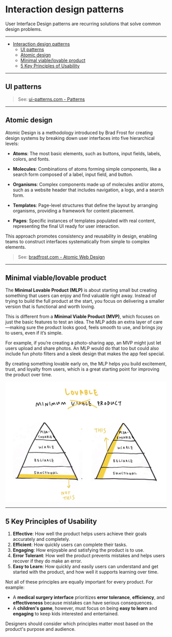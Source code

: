 # Interaction design patterns

User Interface Design patterns are recurring solutions that solve common design problems.

---

- [Interaction design patterns](#interaction-design-patterns)
  - [UI patterns](#ui-patterns)
  - [Atomic design](#atomic-design)
  - [Minimal viable/lovable product](#minimal-viablelovable-product)
  - [5 Key Principles of Usability](#5-key-principles-of-usability)

---

## UI patterns

> See: [ui-patterns.com - Patterns](https://ui-patterns.com/patterns)

---

## Atomic design

Atomic Design is a methodology introduced by Brad Frost for creating design systems by breaking down user interfaces into five hierarchical levels:

- **Atoms**: The most basic elements, such as buttons, input fields, labels, colors, and fonts.

- **Molecules**: Combinations of atoms forming simple components, like a search form composed of a label, input field, and button.

- **Organisms**: Complex components made up of molecules and/or atoms, such as a website header that includes navigation, a logo, and a search form.

- **Templates**: Page-level structures that define the layout by arranging organisms, providing a framework for content placement.

- **Pages**: Specific instances of templates populated with real content, representing the final UI ready for user interaction.

This approach promotes consistency and reusability in design, enabling teams to construct interfaces systematically from simple to complex elements.

> See: [bradfrost.com - Atomic Web Design](https://bradfrost.com/blog/post/atomic-web-design/)

---

## Minimal viable/lovable product

The **Minimal Lovable Product (MLP)** is about starting small but creating something that users can enjoy and find valuable right away. Instead of trying to build the full product at the start, you focus on delivering a smaller version that is functional and worth loving.

This is different from a **Minimal Viable Product (MVP)**, which focuses on just the basic features to test an idea. The MLP adds an extra layer of care—making sure the product looks good, feels smooth to use, and brings joy to users, even if it’s simple.

For example, if you’re creating a photo-sharing app, an MVP might just let users upload and share photos. An MLP would do that too but could also include fun photo filters and a sleek design that makes the app feel special.

By creating something lovable early on, the MLP helps you build excitement, trust, and loyalty from users, which is a great starting point for improving the product over time.

![Minimal lovable product](images/interaction-design-patterns/minimal-lovable-product.png)

---

## 5 Key Principles of Usability  

1. **Effective**: How well the product helps users achieve their goals accurately and completely.  
2. **Efficient**: How quickly users can complete their tasks.  
3. **Engaging**: How enjoyable and satisfying the product is to use.  
4. **Error Tolerant**: How well the product prevents mistakes and helps users recover if they do make an error.  
5. **Easy to Learn**: How quickly and easily users can understand and get started with the product, and how well it supports learning over time.  

Not all of these principles are equally important for every product. For example:  
- A **medical surgery interface** prioritizes **error tolerance**, **efficiency**, and **effectiveness** because mistakes can have serious consequences.  
- A **children's game**, however, must focus on being **easy to learn** and **engaging** to keep kids interested and entertained.  

Designers should consider which principles matter most based on the product's purpose and audience.